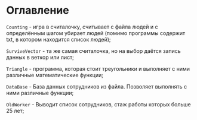 # Оглавление

` Counting ` - игра в считалочку, считывает с файла людей и с определённым шагом убирает людей (помимо программы содержит txt, в котором находится список людей);

` SurviveVector ` - та же самая считалочка, но на выбор даётся запись данных в веткор или лист;

` Triangle ` - программа, которая стоит треугольники и выполняет с ними различные математические функции;

` DataBase ` - База данных сотрудников из файла. Позволяет выполнять с ними различные функции;

` OldWorker ` - Выводит список сотрудников, стаж работы которых больше 25 лет; 